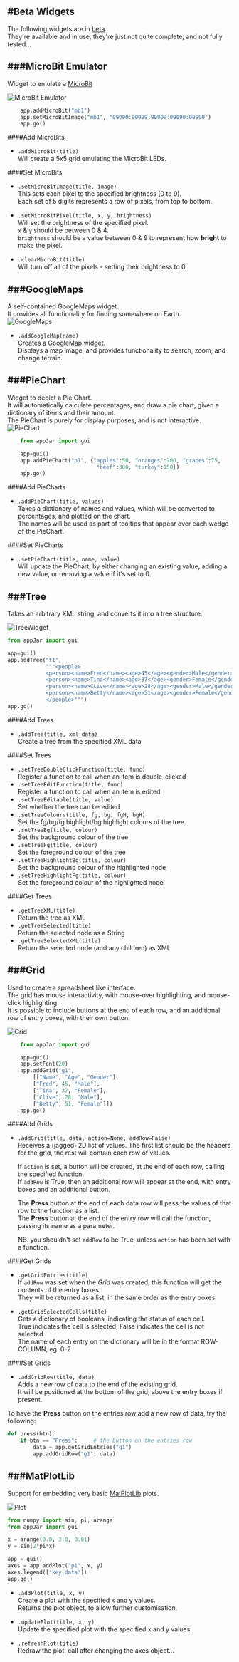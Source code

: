 #Beta Widgets  
----
The following widgets are in [beta](https://en.wikipedia.org/wiki/Software_release_life_cycle#BETA).  
They're available and in use, they're just not quite complete, and not fully tested...  

###MicroBit Emulator  
---  
Widget to emulate a [MicroBit](http://microbit.org)

![MicroBit Emulator](img/mb.png)

```python
    app.addMicroBit("mb1")
    app.setMicroBitImage("mb1", "09090:90909:90009:09090:00900")
    app.go()
```

####Add MicroBits
* ```.addMicroBit(title)```  
    Will create a 5x5 grid emulating the MicroBit LEDs.  

####Set MicroBits
* ```.setMicroBitImage(title, image)```  
    This sets each pixel to the specified brightness (0 to 9).  
    Each set of 5 digits represents a row of pixels, from top to bottom.  

* ```.setMicroBitPixel(title, x, y, brightness)```  
    Will set the brightness of the specified pixel.  
    ```x``` & ```y``` should be between 0 & 4.  
    ```brightness``` should be a value between 0 & 9 to represent how **bright** to make the pixel.  

* ```.clearMicroBit(title)```  
    Will turn off all of the pixels - setting their brightness to 0.  

###GoogleMaps
---
A self-contained GoogleMaps widget.  
It provides all functionality for finding somewhere on Earth.  
![GoogleMaps](img/gMap_2.png)

* `.addGoogleMap(name)`  
    Creates a GoogleMap widget.  
    Displays a map image, and provides functionality to search, zoom, and change terrain.

###PieChart
---
Widget to depict a Pie Chart.  
It will automatically calculate percentages, and draw a pie chart, given a dictionary of items and their amount.  
The PieChart is purely for display purposes, and is not interactive.  
![PieChart](img/dev/pie.png)  

```python
    from appJar import gui

    app=gui()
    app.addPieChart("p1", {"apples":50, "oranges":200, "grapes":75,
                            "beef":300, "turkey":150})
    app.go()
```

####Add PieCharts  
* `.addPieChart(title, values)`  
    Takes a dictionary of names and values, which will be converted to percentages, and plotted on the chart.  
    The names will be used as part of tooltips that appear over each wedge of the PieChart.  

####Set PieCharts  
* `.setPieChart(title, name, value)`  
    Will update the PieChart, by either changing an existing value, adding a new value, or removing a value if it's set to 0.  

###Tree
---
Takes an arbitrary XML string, and converts it into a tree structure.  

![TreeWidget](img/dev/tree.png)

```python
from appJar import gui

app=gui()
app.addTree("t1",
            """<people>
            <person><name>Fred</name><age>45</age><gender>Male</gender></person>
            <person><name>Tina</name><age>37</age><gender>Female</gender></person>
            <person><name>CLive</name><age>28</age><gender>Male</gender></person>
            <person><name>Betty</name><age>51</age><gender>Female</gender></person>
            </people>""")
app.go()
```

####Add Trees
* `.addTree(title, xml_data)`  
    Create a tree from the specified XML data  

####Set Trees
* `.setTreeDoubleClickFunction(title, func)`  
    Register a function to call when an item is double-clicked  
* `.setTreeEditFunction(title, func)`  
    Register a function to call when an item is edited  
* `.setTreeEditable(title, value)`  
    Set whether the tree can be edited  
* `.setTreeColours(title, fg, bg, fgH, bgH)`  
    Set the fg/bg/fg highlight/bg highlight colours of the tree  
* `.setTreeBg(title, colour)`  
    Set the background colour of the tree  
* `.setTreeFg(title, colour)`  
    Set the foreground colour of the tree  
* `.setTreeHighlightBg(title, colour)`  
    Set the background colour of the highlighted node    
* `.setTreeHighlightFg(title, colour)`  
    Set the foreground colour of the highlighted node  

####Get Trees  
* `.getTreeXML(title)`  
    Return the tree as XML  
* `.getTreeSelected(title)`  
    Return the selected node as a String
* `.getTreeSelectedXML(title)`  
    Return the selected node (and any children) as XML


###Grid
---
Used to create a spreadsheet like interface.  
The grid has mouse interactivity, with mouse-over highlighting, and mouse-click highlighting.  
It is possible to include buttons at the end of each row, and an additional row of entry boxes, with their own button.  

![Grid](img/dev/grid.png)  

```python
    from appJar import gui

    app=gui()
    app.setFont(20)
    app.addGrid("g1",
        [["Name", "Age", "Gender"],
        ["Fred", 45, "Male"],
        ["Tina", 37, "Female"],
        ["Clive", 28, "Male"],
        ["Betty", 51, "Female"]])
    app.go()
```

####Add Grids  

* `.addGrid(title, data, action=None, addRow=False)`  
    Receives a (jagged) 2D list of values. The first list should be the headers for the grid, the rest will contain each row of values.  

    If `action` is set, a button will be created, at the end of each row, calling the specified function.  
    If `addRow` is True, then an additional row will appear at the end, with entry boxes and an additional button.  

    The **Press** button at the end of each data row will pass the values of that row to the function as a list.  
    The **Press** button at the end of the entry row will call the function, passing its name as a parameter.  

    NB. you shouldn't set `addRow` to be True, unless `action` has been set with a function.


####Get Grids  

* `.getGridEntries(title)`  
    If `addRow` was set when the *Grid* was created, this function will get the contents of the entry boxes.  
    They will be returned as a list, in the same order as the entry boxes.  

* `.getGridSelectedCells(title)`  
    Gets a dictionary of booleans, indicating the status of each cell.  
    True indicates the cell is selected, False indicates the cell is not selected.  
    The name of each entry on the dictionary will be in the format ROW-COLUMN, eg. 0-2  

####Set Grids  

* `.addGridRow(title, data)`  
    Adds a new row of data to the end of the existing grid.  
    It will be positioned at the bottom of the grid, above the entry boxes if present.  

To have the **Press** button on the entries row add a new row of data, try the following:

```python
def press(btn):
    if btn == "Press":     # the button on the entries row
        data = app.getGridEntries("g1")
        app.addGridRow("g1", data)
```


###MatPlotLib
---

Support for embedding very basic [MatPlotLib](http://matplotlib.org) plots.  

![Plot](img/1_plot.png)  
```python
from numpy import sin, pi, arange
from appJar import gui

x = arange(0.0, 3.0, 0.01)
y = sin(2*pi*x)

app = gui()
axes = app.addPlot("p1", x, y)
axes.legend(['key data'])
app.go()
```

* `.addPlot(title, x, y)`  
    Create a plot with the specified x and y values.  
    Returns the plot object, to allow further customisation.  

* `.updatePlot(title, x, y)`  
    Update the specified plot with the specified x and y values.

* `.refreshPlot(title)`  
    Redraw the plot, call after changing the axes object...  
